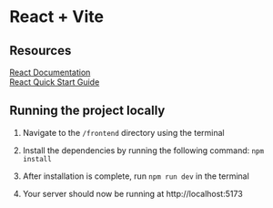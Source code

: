 # React + Vite

## Resources

[React Documentation](https://react.dev/reference/react)  
[React Quick Start Guide](https://react.dev/learn)

## Running the project locally

1. Navigate to the `/frontend` directory using the terminal

1. Install the dependencies by running the following command: `npm install`

1. After installation is complete, run `npm run dev` in the terminal

1. Your server should now be running at http://localhost:5173
